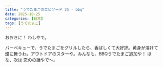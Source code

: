 ```yaml
---
title: "うでたまごのエピソード 25 - bbq"
date: 2025-10-25
categories: [日常]
tags: [うでたまご]
---
```


おおきに！ わしやで。

バーベキューで、うでたまごをグリルしたら、香ばしくて大好評。黄身が溶けて煙に舞うわ。アウトドアのスターや。みんなも、BBQうでたまご追加や！ ほな、次は 恋のの話やで～。
